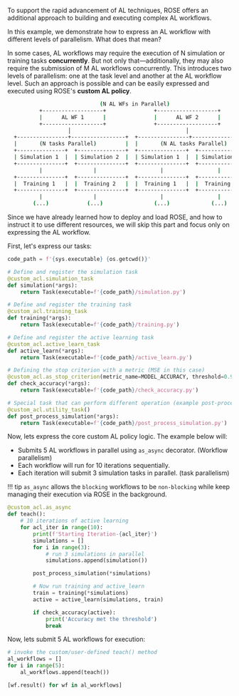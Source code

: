 To support the rapid advancement of AL techniques, ROSE offers an additional approach to building and executing complex AL workflows.

In this example, we demonstrate how to express an AL workflow with different levels of parallelism. What does that mean?

In some cases, AL workflows may require the execution of N simulation or training tasks **concurrently**. But not only that—additionally, they may also require the submission of M AL workflows concurrently. This introduces two levels of parallelism: one at the task level and another at the AL workflow level. Such an approach is possible and can be easily expressed and executed using ROSE's **custom AL policy**.

```sh            
                             (N AL WFs in Parallel)
          +-------------------+               +-------------------+
          |      AL WF 1      |               |      AL WF 2      |   
          +-------------------+               +-------------------+
                   │                                    │
  +----------------+-----------------+  +----------------+-----------------+
  |       (N tasks Parallel)         |  |       (N AL tasks Parallel)      |
  +---------------+  +---------------+  +---------------+  +---------------+
  | Simulation 1  |  | Simulation 2  |  | Simulation 1  |  | Simulation 2  |
  +---------------+  +---------------+  +---------------+  +---------------+
          |                |                    |                 |
  +---------------+  +---------------+  +---------------+  +---------------+
  |  Training 1   |  |  Training 2   |  |  Training 1   |  |  Training 2   |
  +---------------+  +---------------+  +---------------+  +---------------+
          |                |                    |                 |
        (...)            (...)                (...)             (...)    
```

Since we have already learned how to deploy and load ROSE, and how to instruct it to use different resources, we will skip this part and focus only on expressing the AL workflow.

First, let's express our tasks:

```python
code_path = f'{sys.executable} {os.getcwd()}'

# Define and register the simulation task
@custom_acl.simulation_task
def simulation(*args):
    return Task(executable=f'{code_path}/simulation.py')

# Define and register the training task
@custom_acl.training_task
def training(*args):
    return Task(executable=f'{code_path}/training.py')

# Define and register the active learning task
@custom_acl.active_learn_task
def active_learn(*args):
    return Task(executable=f'{code_path}/active_learn.py')

# Defining the stop criterion with a metric (MSE in this case)
@custom_acl.as_stop_criterion(metric_name=MODEL_ACCURACY, threshold=0.99)
def check_accuracy(*args):
    return Task(executable=f'{code_path}/check_accuracy.py')

# Special task that can perform different operation (example post-processing)
@custom_acl.utility_task()
def post_process_simulation(*args):
    return Task(executable=f'{code_path}/post_process_simulation.py')
```


Now, lets express the core custom AL policy logic. The example below will:


* Submits 5 AL workflows in parallel using `as_async` decorator. (Workflow parallelism)
* Each workflow will run for 10 iterations sequentially. 
* Each iteration will submit 3 simulation tasks in parallel. (task parallelism)

!!! tip
    `as_async` allows the `blocking` workflows to be `non-blocking` while keep managing their execution via ROSE in the background.

```python
@custom_acl.as_async
def teach():
    # 10 iterations of active learning
    for acl_iter in range(10):
        print(f'Starting Iteration-{acl_iter}')
        simulations = []
        for i in range(3):
            # run 3 simulations in parallel
            simulations.append(simulation())

        post_process_simulation(*simulations)

        # Now run training and active_learn
        train = training(*simulations)
        active = active_learn(simulations, train)

        if check_accuracy(active):
            print('Accuracy met the threshold')
            break
```

Now, lets submit 5 AL workflows for execution:

```python
# invoke the custom/user-defined teach() method
al_workflows = []
for i in range(5):
    al_workflows.append(teach())

[wf.result() for wf in al_workflows]
```